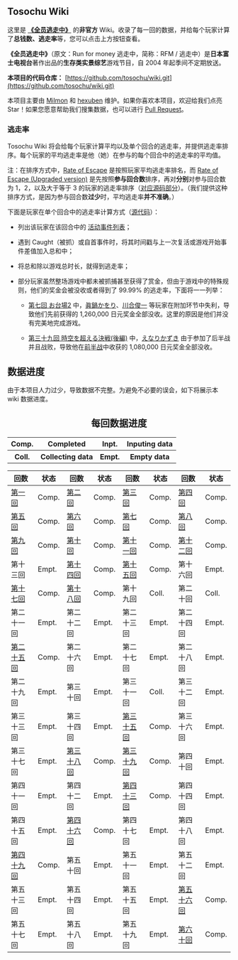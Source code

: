 ## Tosochu Wiki

这里是 [**《全员逃走中》**](https://www.fujitv.co.jp/tosochu/top.html) 的**非官方** Wiki。收录了每一回的数据，并给每个玩家计算了**总钱数、逃走率**等，您可以点击上方按钮查看。

**《全员逃走中》**（原文：Run for money 逃走中，简称：RFM / 逃走中）是**日本富士电视台**著作出品的**生存类实景综艺**游戏节目，自 2004 年起季间不定期放送。

**本项目的代码仓库：** [https://github.com/tosochu/wiki.git](https://github.com/tosochu/wiki.git)

本项目主要由 [Milmon](https://github.com/Molmin) 和 [hexuben](https://github.com/hexuben) 维护。如果你喜欢本项目，欢迎给我们点亮 Star！如果您愿意帮助我们搜集数据，也可以进行 [Pull Request](https://github.com/tosochu/wiki/compare)。

### 逃走率

Tosochu Wiki 将会给每个玩家计算平均以及单个回合的逃走率，并提供逃走率排序。每个玩家的平均逃走率是他（她）在参与的每个回合中的逃走率的平均值。

注：在排序方式中，[Rate of Escape](https://tosochu.github.io/wiki/player/?sort=escapeRate) 是按照玩家平均逃走率排名，而 [Rate of Escape (Upgraded version)](https://tosochu.github.io/wiki/player/?sort=escapeRateBetter) 是先按照**参与回合数**排序，再对**分别**对参与回合数为 1，2，以及大于等于 3 的玩家的逃走率排序（[对应源码部分](https://github.com/tosochu/wiki/blob/master/src/templates/player_list.html#L89-L94)）。（我们提供这种排序方式，是因为参与回合数**过少**时，平均逃走率**并不准确**。）

下面是玩家在单个回合中的逃走率计算方式（[源代码](https://github.com/tosochu/wiki/blob/master/src/build/main.js#L150-L175)）：

- 列出该玩家在该回合中的 [活动事件列表](https://github.com/tosochu/wiki/blob/master/src/build/main.js#L72-L74)；

- 遇到 Caught（被抓）或自首事件时，将其时间戳与上一次复活或游戏开始事件差值加入总和中；

- 将总和除以游戏总时长，就得到逃走率；

- 部分玩家虽然整场游戏中都未被抓捕甚至获得了赏金，但由于游戏中的特殊规则，他们的奖金会被没收或者得到了 99.99% 的逃走率，下面将一一列举：

  - [第七回 お台場2](https://tosochu.github.io/wiki/game/7.html) 中，[眞鍋かをり](https://tosochu.github.io/wiki/player/manabe-kawori.html)、[川合俊一](https://tosochu.github.io/wiki/player/kawai-shunichi.html) 等玩家在附加环节中失利，导致他们先前获得的 1,260,000 日元奖金全部没收。这里的原因是他们并没有完美地完成游戏。

  - [第三十九回 時空を超える決戦(後編)](https://tosochu.github.io/wiki/game/39.html) 中，[えなりかずき](https://tosochu.github.io/wiki/player/enari-kazuki.html) 由于参加了后半战并且战败，导致他在[前半战](https://tosochu.github.io/wiki/game/38.html)中收获的 1,080,000 日元奖金全部没收。

## 数据进度

由于本项目人力过少，导致数据不完整。为避免不必要的误会，如下将展示本 wiki 数据进度。

<p><h2 style="font-family: 宋体;"><center>每回数据进度</center></h2></p>
<center>
<table class="data-process-tip">
	<tr>
		<th class="data-process-tip-block completed">​Comp.</th>
		<th class="data-process-tip-text">​​Completed</th>
		<th class="data-process-tip-block inputing">​Inpt.</th>
		<th class="data-process-tip-text">​Inputing data</th>
	</tr>
	<tr>
		<th class="data-process-tip-block collecting">​Coll.</th>
		<th class="data-process-tip-text">​​Collecting data</th>
		<th class="data-process-tip-block empty">Empt.</th>
		<th class="data-process-tip-text">Empty data</th>
	</tr>
</table>
</center>

<center>
	<table class="data-process-detail">
		<thead>
			<tr>
				<th>回数</th><th>状态</th>
				<th>回数</th><th>状态</th>
				<th>回数</th><th>状态</th>
				<th>回数</th><th>状态</th>
			</tr>
		</thead>
		<tbody>
			<tr>
				<td><a href="/wiki/game/1.html">第一回</a></td><td class="completed">Comp.</td>
				<td><a href="/wiki/game/2.html">第二回</a></td><td class="completed">Comp.</td>
				<td><a href="/wiki/game/3.html">第三回</a></td><td class="completed">Comp.</td>
				<td><a href="/wiki/game/4.html">第四回</a></td><td class="completed">Comp.</td>
			</tr>
			<tr>
				<td><a href="/wiki/game/5.html">第五回</a></td><td class="completed">Comp.</td>
				<td><a href="/wiki/game/6.html">第六回</a></td><td class="completed">Comp.</td>
				<td><a href="/wiki/game/7.html">第七回</a></td><td class="completed">Comp.</td>
				<td><a href="/wiki/game/8.html">第八回</a></td><td class="completed">Comp.</td>
			</tr>
			<tr>
				<td><a href="/wiki/game/9.html">第九回</a></td><td class="completed">Comp.</td>
				<td><a href="/wiki/game/10.html">第十回</a></td><td class="completed">Comp.</td>
				<td><a href="/wiki/game/11.html">第十一回</a></td><td class="completed">Comp.</td>
				<td><a href="/wiki/game/12.html">第十二回</a></td><td class="completed">Comp.</td>
			</tr>
			<tr>
				<td>第十三回</td><td class="empty">Empt.</td>
				<td><a href="/wiki/game/14.html">第十四回</a></td><td class="completed">Comp.</td>
				<td><a href="/wiki/game/15.html">第十五回</a></td><td class="completed">Comp.</td>
				<td>第十六回</td><td class="empty">Empt.</td>
			</tr>
			<tr>
				<td><a href="/wiki/game/17.html">第十七回</a></td><td class="completed">Comp.</td>
				<td><a href="/wiki/game/18.html">第十八回</a></td><td class="completed">Comp.</td>
				<td>第十九回</td><td class="collecting">Coll.</td>
				<td>第二十回</td><td class="collecting">Coll.</td>
			</tr>
			<tr>
				<td>第二十一回</td><td class="empty">Empt.</td>
				<td>第二十二回</td><td class="empty">Empt.</td>
				<td>第二十三回</td><td class="empty">Empt.</td>
				<td>第二十四回</td><td class="empty">Empt.</td>
			</tr>
			<tr>
				<td><a href="/wiki/game/25.html">第二十五回</a></td><td class="completed">Comp.</td>
				<td>第二十六回</td><td class="empty">Empt.</td>
				<td>第二十七回</td><td class="empty">Empt.</td>
				<td>第二十八回</td><td class="empty">Empt.</td>
			</tr>
			<tr>
				<td>第二十九回</td><td class="empty">Empt.</td>
				<td>第三十回</td><td class="empty">Empt.</td>
				<td>第三十一回</td><td class="collecting">Coll.</td>
				<td>第三十二回</td><td class="empty">Empt.</td>
			</tr>
			<tr>
				<td>第三十三回</td><td class="empty">Empt.</td>
				<td>第三十四回</td><td class="empty">Empt.</td>
				<td><a href="/wiki/game/35.html">第三十五回</a></td><td class="completed">Comp.</td>
				<td>第三十六回</td><td class="empty">Empt.</td>
			</tr>
			<tr>
				<td>第三十七回</td><td class="empty">Empt.</td>
				<td><a href="/wiki/game/38.html">第三十八回</a></td><td class="completed">Comp.</td>
				<td><a href="/wiki/game/39.html">第三十九回</a></td><td class="completed">Comp.</td>
				<td>第四十回</td><td class="empty">Empt.</td>
			</tr>
			<tr>
				<td>第四十一回</td><td class="empty">Empt.</td>
				<td>第四十二回</td><td class="empty">Empt.</td>
				<td><a href="/wiki/game/43.html">第四十三回</a></td><td class="completed">Comp.</td>
				<td>第四十四回</td><td class="empty">Empt.</td>
			</tr>
			<tr>
				<td>第四十五回</td><td class="empty">Empt.</td>
				<td><a href="/wiki/game/46.html">第四十六回</a></td><td class="completed">Comp.</td>
				<td>第四十七回</td><td class="empty">Empt.</td>
				<td>第四十八回</td><td class="empty">Empt.</td>
			</tr>
			<tr>
				<td><a href="/wiki/game/49.html">第四十九回</a></td><td class="completed">Comp.</td>
				<td>第五十回</td><td class="empty">Empt.</td>
				<td>第五十一回</td><td class="empty">Empt.</td>
				<td>第五十二回</td><td class="empty">Empt.</td>
			</tr>
			<tr>
				<td>第五十三回</td><td class="empty">Empt.</td>
				<td>第五十四回</td><td class="empty">Empt.</td>
				<td>第五十五回</td><td class="empty">Empt.</td>
				<td><a href="/wiki/game/56.html">第五十六回</a></td><td class="completed">Comp.</td>
			</tr>
			<tr>
				<td>第五十七回</td><td class="empty">Empt.</td>
				<td>第五十八回</td><td class="empty">Empt.</td>
				<td>第五十九回</td><td class="empty">Empt.</td>
				<td><a href="/wiki/game/60.html">第六十回</a></td><td class="completed">Comp.</td>
			</tr>
		</tbody>
	</table>
</center>

[]()